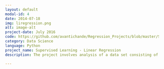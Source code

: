 ```yaml
---
layout: default
modal-id: 4
date: 2014-07-18
img: liregression.png
alt: image-alt
project-date: July 2016
code: https://github.com/avantichande/Regression_Projects/blob/master/Supervised%20Learning%20-%20Linear%20Regression.ipynb
category: Data Science
language: Python
project_name: Supervised Learning - Linear Regression
description: The project involves analysis of a data set consisting of house prices in Boston. Performed a single variable linear regression using numpy, pandas and then move on to using scikit learnto predict house prices in Boston using the least squares method.

---
```

